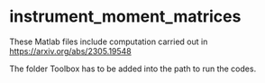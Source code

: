 # instrument_moment_matrices
These Matlab files include computation carried out in https://arxiv.org/abs/2305.19548

The folder Toolbox has to be added into the path to run the codes.
